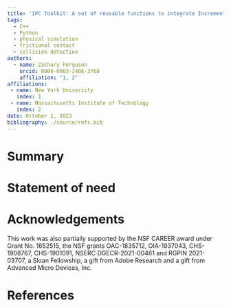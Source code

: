 ```yaml
---
title: 'IPC Toolkit: A set of reusable functions to integrate Incremental Potential Contact into a simulation'
tags:
  - C++
  - Python
  - physical simulation
  - frictional contact
  - collision detection
authors:
  - name: Zachary Ferguson
    orcid: 0000-0003-2466-3768
    affiliation: "1, 2"
affiliations:
 - name: New York University
   index: 1
 - name: Massachusetts Institute of Technology
   index: 2
date: October 1, 2023
bibliography: ./source/refs.bib
---
```


# Summary



# Statement of need



# Acknowledgements

This work was also partially supported by the NSF CAREER award under Grant No. 1652515,
the NSF grants OAC-1835712, OIA-1937043, CHS-1908767, CHS-1901091, NSERC DGECR-2021-00461
and RGPIN 2021-03707, a Sloan Fellowship, a gift from Adobe Research and a gift from
Advanced Micro Devices, Inc.

# References